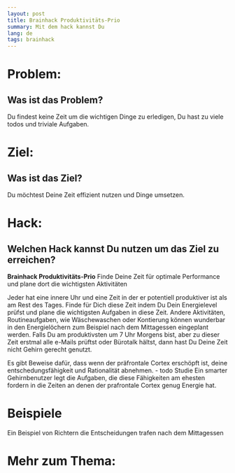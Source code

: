 ```yaml
---
layout: post
title: Brainhack Produktivitäts-Prio
summary: Mit dem hack kannst Du 
lang: de
tags: brainhack
---
```


# Problem:
## Was ist das Problem?
Du findest keine Zeit um die wichtigen Dinge zu erledigen, Du hast zu viele todos und triviale Aufgaben.

# Ziel: 
## Was ist das Ziel?
Du möchtest Deine Zeit effizient nutzen und Dinge umsetzen.

# Hack: 
## Welchen Hack kannst Du nutzen um das Ziel zu erreichen?
**Brainhack Produktivitäts-Prio**
Finde Deine Zeit für optimale Performance und plane dort die wichtigsten Aktivitäten 

Jeder hat eine innere Uhr und eine Zeit in der er potentiell produktiver ist als am Rest des Tages.
Finde für Dich diese Zeit indem Du Dein Energielevel prüfst und plane die wichtigsten Aufgaben in diese Zeit.
Andere Aktivitäten, Routineaufgaben, wie Wäschewaschen oder Kontierung können wunderbar in den Energielöchern zum Beispiel nach dem Mittagessen eingeplant werden.
Falls Du am produktivsten um 7 Uhr Morgens bist, aber zu dieser Zeit erstmal alle e-Mails prüftst oder Bürotalk hältst, dann hast Du Deine Zeit nicht Gehirn gerecht genutzt.

Es gibt Beweise dafür, dass wenn der präfrontale Cortex erschöpft ist, deine entschedungsfähigkeit und Rationalität abnehmen. - todo Studie 
Ein smarter Gehirnbenutzer legt die Aufgaben, die diese Fähigkeiten am ehesten fordern in die Zeiten an denen der prafrontale Cortex genug Energie hat.

# Beispiele
Ein Beispiel von Richtern die Entscheidungen trafen nach dem Mittagessen 

# Mehr zum Thema:
